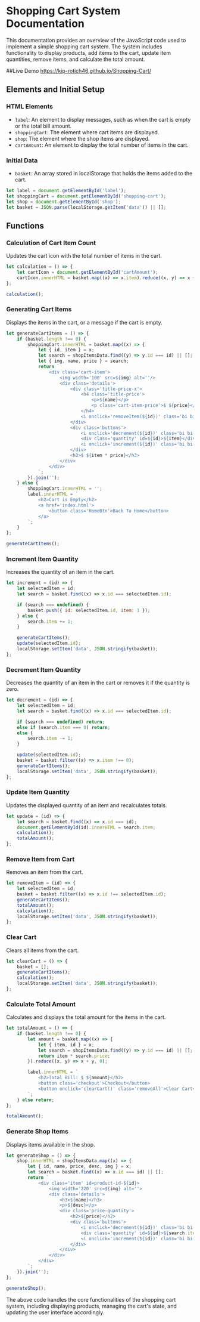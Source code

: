 # Shopping Cart System Documentation

This documentation provides an overview of the JavaScript code used to implement a simple shopping cart system. The system includes functionality to display products, add items to the cart, update item quantities, remove items, and calculate the total amount.

##Live Demo
https://kip-rotich46.github.io/Shopping-Cart/

## Elements and Initial Setup

### HTML Elements
- `label`: An element to display messages, such as when the cart is empty or the total bill amount.
- `shoppingCart`: The element where cart items are displayed.
- `shop`: The element where the shop items are displayed.
- `cartAmount`: An element to display the total number of items in the cart.

### Initial Data
- `basket`: An array stored in localStorage that holds the items added to the cart.

```javascript
let label = document.getElementById('label');
let shoppingCart = document.getElementById('shopping-cart');
let shop = document.getElementById('shop');
let basket = JSON.parse(localStorage.getItem('data')) || [];
```

## Functions

### Calculation of Cart Item Count

Updates the cart icon with the total number of items in the cart.

```javascript
let calculation = () => {
    let cartIcon = document.getElementById('cartAmount');
    cartIcon.innerHTML = basket.map((x) => x.item).reduce((x, y) => x + y, 0);
};

calculation();
```

### Generating Cart Items

Displays the items in the cart, or a message if the cart is empty.

```javascript
let generateCartItems = () => {
    if (basket.length !== 0) {
        shoppingCart.innerHTML = basket.map((x) => {
            let { id, item } = x;
            let search = shopItemsData.find((y) => y.id === id) || [];
            let { img, name, price } = search;
            return `
                <div class='cart-item'>
                    <img width='100' src=${img} alt=''/>
                    <div class='details'>
                        <div class='title-price-x'>
                            <h4 class='title-price'>
                                <p>${name}</p>
                                <p class='cart-item-price'>$ ${price}</p>
                            </h4>
                            <i onclick='removeItem(${id})' class='bi bi-x-lg'></i>
                        </div>
                        <div class='buttons'>
                            <i onclick='decrement(${id})' class='bi bi-dash-lg'></i>
                            <div class='quantity' id=${id}>${item}</div>
                            <i onclick='increment(${id})' class='bi bi-plus-lg'></i>
                        </div>
                        <h3>$ ${item * price}</h3>
                    </div>
                </div>
            `;
        }).join('');
    } else {
        shoppingCart.innerHTML = '';
        label.innerHTML = `
            <h2>Cart is Empty</h2>
            <a href='index.html'>
                <button class='HomeBtn'>Back To Home</button>
            </a>
        `;
    }
};

generateCartItems();
```

### Increment Item Quantity

Increases the quantity of an item in the cart.

```javascript
let increment = (id) => {
    let selectedItem = id;
    let search = basket.find((x) => x.id === selectedItem.id);

    if (search === undefined) {
        basket.push({ id: selectedItem.id, item: 1 });
    } else {
        search.item += 1;
    }

    generateCartItems();
    update(selectedItem.id);
    localStorage.setItem('data', JSON.stringify(basket));
};
```

### Decrement Item Quantity

Decreases the quantity of an item in the cart or removes it if the quantity is zero.

```javascript
let decrement = (id) => {
    let selectedItem = id;
    let search = basket.find((x) => x.id === selectedItem.id);

    if (search === undefined) return;
    else if (search.item === 0) return;
    else {
        search.item -= 1;
    }

    update(selectedItem.id);
    basket = basket.filter((x) => x.item !== 0);
    generateCartItems();
    localStorage.setItem('data', JSON.stringify(basket));
};
```

### Update Item Quantity

Updates the displayed quantity of an item and recalculates totals.

```javascript
let update = (id) => {
    let search = basket.find((x) => x.id === id);
    document.getElementById(id).innerHTML = search.item;
    calculation();
    totalAmount();
};
```

### Remove Item from Cart

Removes an item from the cart.

```javascript
let removeItem = (id) => {
    let selectedItem = id;
    basket = basket.filter((x) => x.id !== selectedItem.id);
    generateCartItems();
    totalAmount();
    calculation();
    localStorage.setItem('data', JSON.stringify(basket));
};
```

### Clear Cart

Clears all items from the cart.

```javascript
let clearCart = () => {
    basket = [];
    generateCartItems();
    calculation();
    localStorage.setItem('data', JSON.stringify(basket));
};
```

### Calculate Total Amount

Calculates and displays the total amount for the items in the cart.

```javascript
let totalAmount = () => {
    if (basket.length !== 0) {
        let amount = basket.map((x) => {
            let { item, id } = x;
            let search = shopItemsData.find((y) => y.id === id) || [];
            return item * search.price;
        }).reduce((x, y) => x + y, 0);

        label.innerHTML = `
            <h2>Total Bill: $ ${amount}</h2>
            <button class='checkout'>Checkout</button>
            <button onclick='clearCart()' class='removeAll'>Clear Cart</button>
        `;
    } else return;
};

totalAmount();
```

### Generate Shop Items

Displays items available in the shop.

```javascript
let generateShop = () => {
    shop.innerHTML = shopItemsData.map((x) => {
        let { id, name, price, desc, img } = x;
        let search = basket.find((x) => x.id === id) || [];
        return `
            <div class='item' id=product-id-${id}>
                <img width='220' src=${img} alt=''>
                <div class='details'>
                    <h3>${name}</h3>
                    <p>${desc}</p>
                    <div class='price-quantity'>
                        <h2>${price}</h2>
                        <div class='buttons'>
                            <i onclick='decrement(${id})' class='bi bi-dash-lg'></i>
                            <div class='quantity' id=${id}>${search.item === undefined ? 0 : search.item}</div>
                            <i onclick='increment(${id})' class='bi bi-plus-lg'></i>
                        </div>
                    </div>
                </div>
            </div>
        `;
    }).join('');
};

generateShop();
```

The above code handles the core functionalities of the shopping cart system, including displaying products, managing the cart's state, and updating the user interface accordingly.
